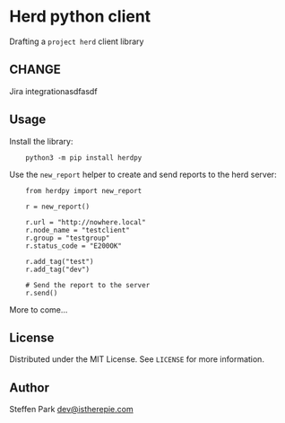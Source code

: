 # Herd python client

Drafting a `project herd` client library

## CHANGE 
Jira integrationasdfasdf


## Usage

Install the library:

```
	python3 -m pip install herdpy
```


Use the `new_report` helper to create and send reports to the herd server:

```
	from herdpy import new_report

	r = new_report()

	r.url = "http://nowhere.local"
	r.node_name = "testclient"
	r.group = "testgroup"
	r.status_code = "E200OK"

	r.add_tag("test")
	r.add_tag("dev")

	# Send the report to the server
	r.send()

```

More to come...


## License

Distributed under the MIT License. See `LICENSE` for more information.


## Author

Steffen Park <dev@istherepie.com>
